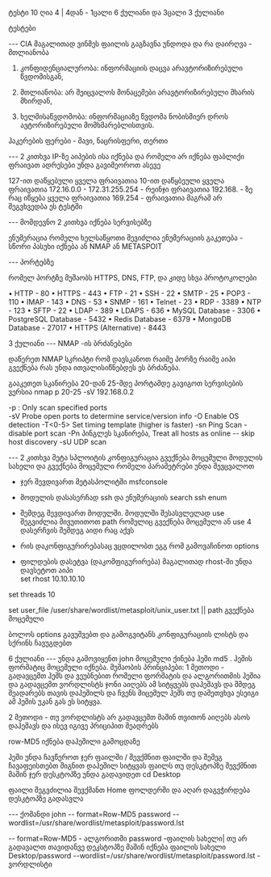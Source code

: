 ტესტი 10 ღია 4 | 4დან - 1ცალი 6 ქულიანი და 3ცალი 3 ქულიანი  


ტესტები

---  CIA 
მაგალითად
ვინმეს ფაილის გაგზავნა უნდოდა და რა დაირღვა - მთლიანობა

1.	კონფიდენციალურობა: ინფორმაციის დაცვა არავტორიზირებული წვდომისგან, 

2.	მთლიანობა: არ შეიცვალოს მონაცემები არავტორიზირებული მხარის მხირდან,

3.	ხელმისაწვდომობა: ინფორმაციაზე წვდომა ნობისმიერ დროს ავტორიზირებული მომხმარებლისთვის.

 

ჰაკერების ფერები - შავი, ნაცრისფერი, თერთი

---  2 კითხვა IP-ზე 
აიპების ისა იქნება და რომელი არ იქნება ფაბლიქი 
ფრაივათ ადრესები უნდა გავიმეოროთ ასევე

127-ით დაწყებული ყველა ფრაივათია
10-ით დაწყბეული ყველა ფრაივათია
172.16.0.0  -  172.31.255.254 - რეინჯი ფრაივათია
192.168. - ზე რაც იწყება ყველა ფრაივათია
169.254 - ფრაივათია მაგრამ არ შეგვხვედბა ეს ტესტში

---  მომდევნო 2 კითხვა იქნება სერვისებზე 

ენუმერაცია 
რომელი ხელსაწყოთი შევიძლია ენუმერაციის გაკეთება - სწორი პასუხი იქნება ან NMAP ან METASPOIT

---  პორტებზე

რომელ პორტზე მუშაობს HTTPS, DNS, FTP, და კიდე სხვა პროტოკოლები

•	HTTP - 80
•	HTTPS - 443
•	FTP - 21
•	SSH - 22
•	SMTP - 25
•	POP3 - 110
•	IMAP - 143
•	DNS - 53
•	SNMP - 161
•	Telnet - 23
•	RDP - 3389
•	NTP - 123
•	SFTP - 22
•	LDAP - 389
•	LDAPS - 636
•	MySQL Database - 3306
•	PostgreSQL Database - 5432
•	Redis Database - 6379
•	MongoDB Database - 27017
•	HTTPS (Alternative) - 8443


3 ქულიანი
---  NMAP -ის ბრძანებები

დაწერეთ NMAP სკრიპტი რომ დავსკანოთ რაიმე პორზე რაიმე აიპი  გვექნება რას უნდა ითვალისიწნებდეს ეს ბრძანება.

გააკეთეთ სკანირება 20-დან 25-მდე პორტამდე გავიგოთ სერვისების ვერსია 
nmap    p 20-25  -sV  192.168.0.2  



-p 	 <port ranges>: Only scan specified ports  
-sV	Probe open ports to determine service/version info
-O	Enable OS detection
-T<0-5>    Set timing template (higher is faster)
-sn	Ping Scan - disable port scan
-Pn	პინგლეს სკანირება, Treat all hosts as online -- skip host discovery
-sU	UDP scan




--- 2 კითხვა მეტა სპლოიტის კონფიგურაცია 
გვექნება მოცემული მოდულის სახელი და გვექნება მოცემული რომელი პარამეტრები უნდა შევცვალოთ

- ჯერ შევდივართ მეტასპოლიტში
msfconsole 

- მოდულის დასასერჩად ssh და ენუმერაციის 
search ssh enum 

- შემდეგ შევდივართ მოდულში. მოდულში შესასვლელად 
use შეგვიძლია მივუთითოთ path რომელიც გვექნება მოცემული
ან
use 4 დასერჩვის შემდეგ აიდი რაც აქვს 

- რის დაკონფიგურირებასაც ვცდილობთ ეგგ რომ გამოვაჩინოთ 
options

- ფილდების დასეტვა (დაკომფიგურირება) მაგალითად 
   rhost-ში უნდა დავსეტოთ აიპი  
set rhost 10.10.10.10

set threads 10

set user_file /user/share/wordlist/metasploit/unix_user.txt        ||    path გვექნება მოცემული

 ბოლოს options გავუშვებთ და გამოგვიტანს კონფიგურაციის ლისტს და სქრინს ჩავუგდებთ

6 ქულიანი
---  უნდა გამოვიყენთ john 
მოცემული ქინება ჰეში md5 . ჰეშის ფორმატიც მოცემული იქნება.
მუშაობის პრინციპები:
1 მეთოდი - გადავცემთ ჰეშს და ვეუბნებით რომელი ფორმატის და ალგორითმის ჰეშია და გადავცემთ ვორდლისტს
ჯონი აიღებს ამ სიტყვებს დაჰეშავს და შმდეგ შეადარებს თავის დაჰეშილს და ჩვენს მიცემულ ჰეშს თუ დამეთვხვა ესეიგი ამ ჰეშის უკან გას ეს სიტყვა.

2 მეთოდი - თუ ვორდლისტს არ გადავცემთ მაშინ თვითონ აიღებს ასოს დაჰეშავს და ისევ იგივე პრიციპით შეადრებს 

row-MD5 იქნება დაჰეშილი გამოცდაზე 


ჰეში უნდა ჩავწეროთ ჯერ ფაილში / შევქმნით ფაილში და შემეგ ჩავაფეისთებთ შიგნით დაჰეშილ სიტყვას 
ფაილს თუ დესკტოპზე შევქმნით მაშინ ჯერ დესკტოპზე უნდა გადავიდეთ cd Desktop

ფაილი შეგვძილია შევქმანთ Home ფოლდერში და აღარ დაგვჭირდება დესკტოპზე გადასვლა 

---  ქომანდი
john -- format=Row-MD5 password --wordlist=/usr/share/wordlist/metasploit/password.lst

-- format=Row-MD5 - ალგორითმი
password -ფაილის სახელი| თუ არ გადავალთ თავიდანვე დეკსტოპზე მაშინ იქნება ფაილის სახელი Desktop/password
 --wordlist=/usr/share/wordlist/metasploit/password.lst - ვორდლისტი



